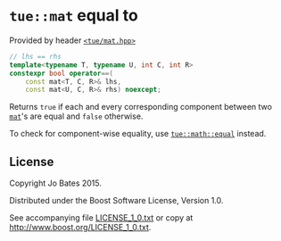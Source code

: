 `tue::mat` equal to
===================
Provided by header [`<tue/mat.hpp>`](../../headers/mat.md)

```c++
// lhs == rhs
template<typename T, typename U, int C, int R>
constexpr bool operator==(
    const mat<T, C, R>& lhs,
    const mat<U, C, R>& rhs) noexcept;
```

Returns `true` if each and every corresponding component between two
[`mat`](../../headers/mat.md)'s are equal and `false` otherwise.

To check for component-wise equality, use
[`tue::math::equal`](../../functions/math/equal.md) instead.

License
-------
Copyright Jo Bates 2015.

Distributed under the Boost Software License, Version 1.0.

See accompanying file [LICENSE_1_0.txt](../../../LICENSE_1_0.txt) or copy at
http://www.boost.org/LICENSE_1_0.txt.
